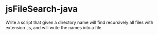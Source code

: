 # jsFileSearch-java
Write a script that given a directory name will find recursively all files with extension .js, and will write the names into a file.
